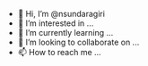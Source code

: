 - 👋 Hi, I’m @nsundaragiri
- 👀 I’m interested in ...
- 🌱 I’m currently learning ...
- 💞️ I’m looking to collaborate on ...
- 📫 How to reach me ...

<!---
nsundaragiri/nsundaragiri is a ✨ special ✨ repository because its `README.md` (this file) appears on your GitHub profile.
You can click the Preview link to take a look at your changes.
--->
